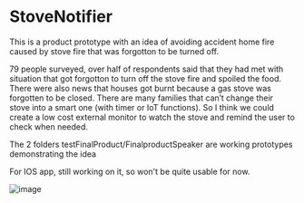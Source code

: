 # StoveNotifier
This is a product prototype with an idea of avoiding accident home fire caused by stove fire that was forgotton to be turned off.

79 people surveyed, over half of respondents said that they had met with situation that got forgotton to turn off the stove fire and spoiled the food. There were also news that houses got burnt because a gas stove was forgotten to be closed. There are many families that can’t change their stove into a smart one (with timer or IoT functions). So I think we could create a low cost external monitor to watch the stove and remind the user to check when needed.

The 2 folders testFinalProduct/FinalproductSpeaker are working prototypes demonstrating the idea

For IOS app, still working on it, so won't be quite usable for now.

![image](https://github.com/MotorBottle/StoveNotifierWIP/assets/71703952/7048cf7e-3a7e-4f38-b9f1-67b9a9fde353)
